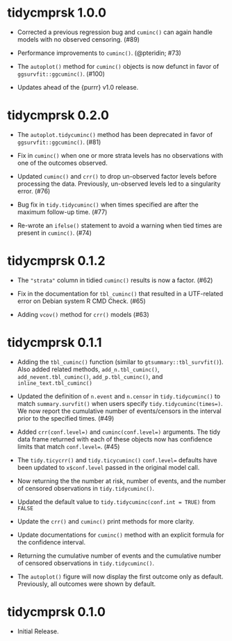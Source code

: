 # tidycmprsk 1.0.0

* Corrected a previous regression bug and `cuminc()` can again handle models with no observed censoring. (#89)

* Performance improvements to `cuminc()`. (@pteridin; #73)

* The `autoplot()` method for `cuminc()` objects is now defunct in favor of `ggsurvfit::ggcuminc()`. (#100)

* Updates ahead of the {purrr} v1.0 release.

# tidycmprsk 0.2.0

* The `autoplot.tidycuminc()` method has been deprecated in favor of `ggsurvfit::ggcuminc()`. (#81)

* Fix in `cuminc()` when one or more strata levels has no observations with one of the outcomes observed.

* Updated `cuminc()` and `crr()` to drop un-observed factor levels before processing the data. Previously, un-observed levels led to a singularity error. (#76)

* Bug fix in `tidy.tidycuminc()` when times specified are after the maximum follow-up time. (#77)

* Re-wrote an `ifelse()` statement to avoid a warning when tied times are present in `cuminc()`. (#74)

# tidycmprsk 0.1.2

* The `"strata"` column in tidied `cuminc()` results is now a factor. (#62)

* Fix in the documentation for `tbl_cuminc()` that resulted in a UTF-related error on Debian system R CMD Check. (#65)

* Adding `vcov()` method for `crr()` models (#63)

# tidycmprsk 0.1.1

* Adding the `tbl_cuminc()` function (similar to `gtsummary::tbl_survfit()`). Also added related methods, `add_n.tbl_cuminc()`, `add_nevent.tbl_cuminc()`, `add_p.tbl_cuminc()`, and `inline_text.tbl_cuminc()`

* Updated the definition of `n.event` and `n.censor` in `tidy.tidycuminc()` to match `summary.survfit()` when users specify `tidy.tidycuminc(times=)`. We now report the cumulative number of events/censors in the interval prior to the specified times. (#49)

* Added `crr(conf.level=)` and `cuminc(conf.level=)` arguments. The tidy data frame returned with each of these objects now has confidence limits that match `conf.level=`. (#45)

* The `tidy.ticycrr()` and `tidy.ticycuminc()` `conf.level=` defaults have been updated to `x$conf.level` passed in the original model call.

* Now returning the the number at risk, number of events, and the number of censored observations in `tidy.tidycuminc()`.

* Updated the default value to `tidy.tidycuminc(conf.int = TRUE)` from `FALSE`

* Update the `crr()` and `cuminc()` print methods for more clarity.

* Update documentations for `cuminc()` method with an explicit formula for the confidence interval.

* Returning the cumulative number of events and the cumulative number of censored observations in `tidy.tidycuminc()`.

* The `autoplot()` figure will now display the first outcome only as default. Previously, all outcomes were shown by default. 

# tidycmprsk 0.1.0

* Initial Release.
